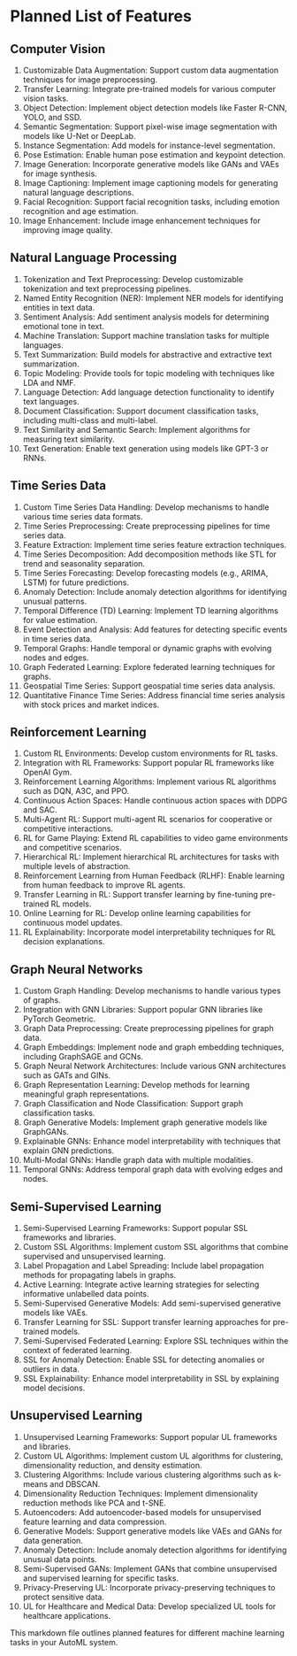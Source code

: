 # Planned List of Features

## Computer Vision
1. Customizable Data Augmentation: Support custom data augmentation techniques for image preprocessing.
2. Transfer Learning: Integrate pre-trained models for various computer vision tasks.
3. Object Detection: Implement object detection models like Faster R-CNN, YOLO, and SSD.
4. Semantic Segmentation: Support pixel-wise image segmentation with models like U-Net or DeepLab.
5. Instance Segmentation: Add models for instance-level segmentation.
6. Pose Estimation: Enable human pose estimation and keypoint detection.
7. Image Generation: Incorporate generative models like GANs and VAEs for image synthesis.
8. Image Captioning: Implement image captioning models for generating natural language descriptions.
9. Facial Recognition: Support facial recognition tasks, including emotion recognition and age estimation.
10. Image Enhancement: Include image enhancement techniques for improving image quality.

## Natural Language Processing
1. Tokenization and Text Preprocessing: Develop customizable tokenization and text preprocessing pipelines.
2. Named Entity Recognition (NER): Implement NER models for identifying entities in text data.
3. Sentiment Analysis: Add sentiment analysis models for determining emotional tone in text.
4. Machine Translation: Support machine translation tasks for multiple languages.
5. Text Summarization: Build models for abstractive and extractive text summarization.
6. Topic Modeling: Provide tools for topic modeling with techniques like LDA and NMF.
7. Language Detection: Add language detection functionality to identify text languages.
8. Document Classification: Support document classification tasks, including multi-class and multi-label.
9. Text Similarity and Semantic Search: Implement algorithms for measuring text similarity.
10. Text Generation: Enable text generation using models like GPT-3 or RNNs.

## Time Series Data
1. Custom Time Series Data Handling: Develop mechanisms to handle various time series data formats.
2. Time Series Preprocessing: Create preprocessing pipelines for time series data.
3. Feature Extraction: Implement time series feature extraction techniques.
4. Time Series Decomposition: Add decomposition methods like STL for trend and seasonality separation.
5. Time Series Forecasting: Develop forecasting models (e.g., ARIMA, LSTM) for future predictions.
6. Anomaly Detection: Include anomaly detection algorithms for identifying unusual patterns.
7. Temporal Difference (TD) Learning: Implement TD learning algorithms for value estimation.
8. Event Detection and Analysis: Add features for detecting specific events in time series data.
9. Temporal Graphs: Handle temporal or dynamic graphs with evolving nodes and edges.
10. Graph Federated Learning: Explore federated learning techniques for graphs.
11. Geospatial Time Series: Support geospatial time series data analysis.
12. Quantitative Finance Time Series: Address financial time series analysis with stock prices and market indices.

## Reinforcement Learning
1. Custom RL Environments: Develop custom environments for RL tasks.
2. Integration with RL Frameworks: Support popular RL frameworks like OpenAI Gym.
3. Reinforcement Learning Algorithms: Implement various RL algorithms such as DQN, A3C, and PPO.
4. Continuous Action Spaces: Handle continuous action spaces with DDPG and SAC.
5. Multi-Agent RL: Support multi-agent RL scenarios for cooperative or competitive interactions.
6. RL for Game Playing: Extend RL capabilities to video game environments and competitive scenarios.
7. Hierarchical RL: Implement hierarchical RL architectures for tasks with multiple levels of abstraction.
8. Reinforcement Learning from Human Feedback (RLHF): Enable learning from human feedback to improve RL agents.
9. Transfer Learning in RL: Support transfer learning by fine-tuning pre-trained RL models.
10. Online Learning for RL: Develop online learning capabilities for continuous model updates.
11. RL Explainability: Incorporate model interpretability techniques for RL decision explanations.

## Graph Neural Networks
1. Custom Graph Handling: Develop mechanisms to handle various types of graphs.
2. Integration with GNN Libraries: Support popular GNN libraries like PyTorch Geometric.
3. Graph Data Preprocessing: Create preprocessing pipelines for graph data.
4. Graph Embeddings: Implement node and graph embedding techniques, including GraphSAGE and GCNs.
5. Graph Neural Network Architectures: Include various GNN architectures such as GATs and GINs.
6. Graph Representation Learning: Develop methods for learning meaningful graph representations.
7. Graph Classification and Node Classification: Support graph classification tasks.
8. Graph Generative Models: Implement graph generative models like GraphGANs.
9. Explainable GNNs: Enhance model interpretability with techniques that explain GNN predictions.
10. Multi-Modal GNNs: Handle graph data with multiple modalities.
11. Temporal GNNs: Address temporal graph data with evolving edges and nodes.

## Semi-Supervised Learning
1. Semi-Supervised Learning Frameworks: Support popular SSL frameworks and libraries.
2. Custom SSL Algorithms: Implement custom SSL algorithms that combine supervised and unsupervised learning.
3. Label Propagation and Label Spreading: Include label propagation methods for propagating labels in graphs.
4. Active Learning: Integrate active learning strategies for selecting informative unlabelled data points.
5. Semi-Supervised Generative Models: Add semi-supervised generative models like VAEs.
6. Transfer Learning for SSL: Support transfer learning approaches for pre-trained models.
7. Semi-Supervised Federated Learning: Explore SSL techniques within the context of federated learning.
8. SSL for Anomaly Detection: Enable SSL for detecting anomalies or outliers in data.
9. SSL Explainability: Enhance model interpretability in SSL by explaining model decisions.

## Unsupervised Learning
1. Unsupervised Learning Frameworks: Support popular UL frameworks and libraries.
2. Custom UL Algorithms: Implement custom UL algorithms for clustering, dimensionality reduction, and density estimation.
3. Clustering Algorithms: Include various clustering algorithms such as k-means and DBSCAN.
4. Dimensionality Reduction Techniques: Implement dimensionality reduction methods like PCA and t-SNE.
5. Autoencoders: Add autoencoder-based models for unsupervised feature learning and data compression.
6. Generative Models: Support generative models like VAEs and GANs for data generation.
7. Anomaly Detection: Include anomaly detection algorithms for identifying unusual data points.
8. Semi-Supervised GANs: Implement GANs that combine unsupervised and supervised learning for specific tasks.
9. Privacy-Preserving UL: Incorporate privacy-preserving techniques to protect sensitive data.
10. UL for Healthcare and Medical Data: Develop specialized UL tools for healthcare applications.

This markdown file outlines planned features for different machine learning tasks in your AutoML system.

